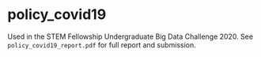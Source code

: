 # policy_covid19
Used in the STEM Fellowship Undergraduate Big Data Challenge 2020. See `policy_covid19_report.pdf` for full report and submission.
